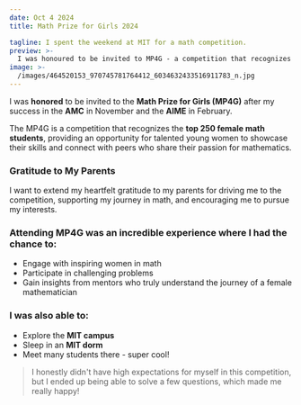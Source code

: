 ```yaml
---
date: Oct 4 2024
title: Math Prize for Girls 2024

tagline: I spent the weekend at MIT for a math competition.
preview: >-
  I was honoured to be invited to MP4G - a competition that recognizes the top 250 female math students.
image: >-
  /images/464520153_970745781764412_6034632433516911783_n.jpg
---
```



I was **honored** to be invited to the **Math Prize for Girls (MP4G)** after my success in the **AMC** in November and the **AIME** in February. 

The MP4G is a competition that recognizes the **top 250 female math students**, providing an opportunity for talented young women to showcase their skills and connect with peers who share their passion for mathematics.

### Gratitude to My Parents

I want to extend my heartfelt gratitude to my parents for driving me to the competition, supporting my journey in math, and encouraging me to pursue my interests.


### Attending MP4G was an incredible experience where I had the chance to:
- Engage with inspiring women in math
- Participate in challenging problems
- Gain insights from mentors who truly understand the journey of a female mathematician

### I was also able to:
- Explore the **MIT campus**
- Sleep in an **MIT dorm**
- Meet many students there - super cool!

> I honestly didn't have high expectations for myself in this competition, but I ended up being able to solve a few questions, which made me really happy!

